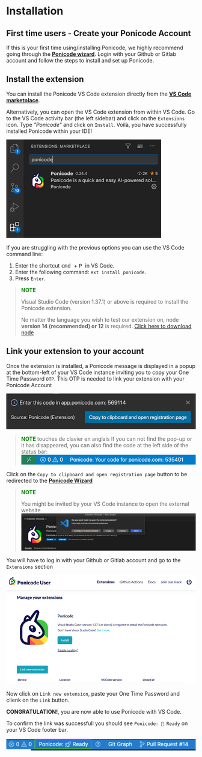 # Installation

## First time users - Create your Ponicode Account

If this is your first time using/installing Ponicode, we highly recommend going through the [**Ponicode wizard**][wizard]. Login with your Github or Gitlab account and follow the steps to install and set up Ponicode.

## Install the extension
You can install the Ponicode VS Code extension directly from the [**VS Code marketplace**][extension].

Alternatively, you can open the VS Code extension from within VS Code. Go to the VS Code activity bar (the left sidebar) and click on the `Extensions` icon. Type *"Ponicode"* and click on `Install`. Voilà, you have successfully installed Ponicode within your IDE!

![Ponicode on the VS Code Marketplace](images/ponicode-mktplace.png)

If you are struggling with the previous options you can use the VS Code command line:

1. Enter the shortcut <kbd> cmd </kbd> + <kbd> P </kbd> in VS Code.
2. Enter the following command: `ext install ponicode`.
3. Press `Enter`.

> **<span style="color:green">NOTE<span>**
>
> Visual Studio Code (version 1.37.1) or above is required to install the Ponicode extension.
>
> No matter the language you wish to test our extension on, node **version 14 (recommended) or 12** is required. [Click here to download node](https://nodejs.org/en/)


## Link your extension to your account
Once the extension is installed, a Ponicode message is displayed in a popup at the bottom-left of your VS Code instance inviting you to copy your One Time Password `OTP`. This OTP is needed to link your extension with your Ponicode Account

![Ponicode OTP Popup](images/otp-popup.png)

> **<span style="color:green">NOTE<span>**
> touches de clavier en anglais
> If you can not find the pop-up or it has disappeared, you can also find the code at the left side of the status bar:
> ![Ponicode OTP Footer](images/otp-footer.png)

Click on the `Copy to clipboard and open registration page` button to be redirected to the [**Ponicode Wizard**][wizard]

> **<span style="color:green">NOTE<span>**
>
> You might be invited by your VS Code instance to open the external website
> ![Ponicode OTP Footer](images/external-link.png)


You will have to log in with your Github or Gitlab account and go to the `Extensions` section

![Ponicode Wizard: Extensions section](images/wizard-extension.png)

Now click on `Link new extension`, paste your One Time Password and clienk on the `Link` button.

**CONGRATULATION!**, you are now able to use Ponicode with VS Code.

To confirm the link was successfull you should see `Ponicode: 🚀 Ready` on your VS Code footer bar.

![Ponicode Wizard: Extensions section](images/ponicode-ready.png)




[wizard]: https://app.ponicode.com
[extension]: https://marketplace.visualstudio.com/items?itemName=ponicode.ponicode

